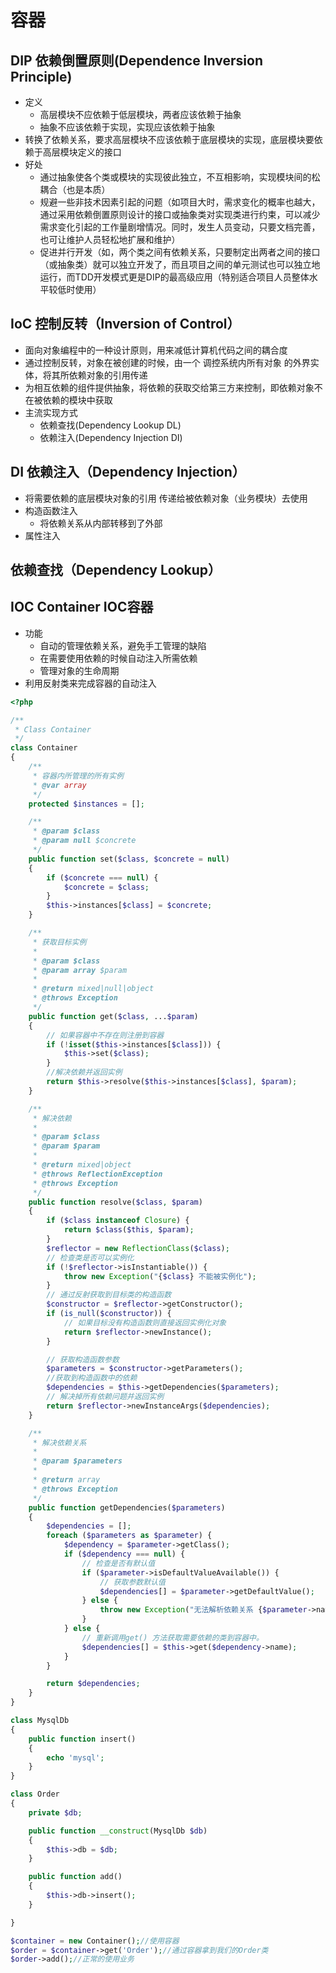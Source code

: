 # 容器

## DIP 依赖倒置原则(Dependence Inversion Principle)

* 定义
	- 高层模块不应依赖于低层模块，两者应该依赖于抽象
	- 抽象不应该依赖于实现，实现应该依赖于抽象
* 转换了依赖关系，要求高层模块不应该依赖于底层模块的实现，底层模块要依赖于高层模块定义的接口
* 好处
	- 通过抽象使各个类或模块的实现彼此独立，不互相影响，实现模块间的松耦合（也是本质）
	- 规避一些非技术因素引起的问题（如项目大时，需求变化的概率也越大，通过采用依赖倒置原则设计的接口或抽象类对实现类进行约束，可以减少需求变化引起的工作量剧增情况。同时，发生人员变动，只要文档完善，也可让维护人员轻松地扩展和维护）
	- 促进并行开发（如，两个类之间有依赖关系，只要制定出两者之间的接口（或抽象类）就可以独立开发了，而且项目之间的单元测试也可以独立地运行，而TDD开发模式更是DIP的最高级应用（特别适合项目人员整体水平较低时使用）

## IoC 控制反转（Inversion of Control）

* 面向对象编程中的一种设计原则，用来减低计算机代码之间的耦合度
* 通过控制反转，对象在被创建的时候，由一个 调控系统内所有对象 的外界实体，将其所依赖对象的引用传递
* 为相互依赖的组件提供抽象，将依赖的获取交给第三方来控制，即依赖对象不在被依赖的模块中获取
* 主流实现方式
	- 依赖查找(Dependency Lookup DL)
	- 依赖注入(Dependency Injection DI)

## DI 依赖注入（Dependency Injection）

* 将需要依赖的底层模块对象的引用 传递给被依赖对象（业务模块）去使用
* 构造函数注入
	- 将依赖关系从内部转移到了外部
* 属性注入

## 依赖查找（Dependency Lookup）


## IOC Container IOC容器

* 功能
	- 自动的管理依赖关系，避免手工管理的缺陷
	- 在需要使用依赖的时候自动注入所需依赖
	- 管理对象的生命周期
* 利用反射类来完成容器的自动注入

```php
<?php

/**
 * Class Container
 */
class Container
{
    /**
     * 容器内所管理的所有实例
     * @var array
     */
    protected $instances = [];

    /**
     * @param $class
     * @param null $concrete
     */
    public function set($class, $concrete = null)
    {
        if ($concrete === null) {
            $concrete = $class;
        }
        $this->instances[$class] = $concrete;
    }

    /**
     * 获取目标实例
     *
     * @param $class
     * @param array $param
     *
     * @return mixed|null|object
     * @throws Exception
     */
    public function get($class, ...$param)
    {
        // 如果容器中不存在则注册到容器
        if (!isset($this->instances[$class])) {
            $this->set($class);
        }
        //解决依赖并返回实例
        return $this->resolve($this->instances[$class], $param);
    }

    /**
     * 解决依赖
     *
     * @param $class
     * @param $param
     *
     * @return mixed|object
     * @throws ReflectionException
     * @throws Exception
     */
    public function resolve($class, $param)
    {
        if ($class instanceof Closure) {
            return $class($this, $param);
        }
        $reflector = new ReflectionClass($class);
        // 检查类是否可以实例化
        if (!$reflector->isInstantiable()) {
            throw new Exception("{$class} 不能被实例化");
        }
        // 通过反射获取到目标类的构造函数
        $constructor = $reflector->getConstructor();
        if (is_null($constructor)) {
            // 如果目标没有构造函数则直接返回实例化对象
            return $reflector->newInstance();
        }

        // 获取构造函数参数
        $parameters = $constructor->getParameters();
        //获取到构造函数中的依赖
        $dependencies = $this->getDependencies($parameters);
        // 解决掉所有依赖问题并返回实例
        return $reflector->newInstanceArgs($dependencies);
    }

    /**
     * 解决依赖关系
     *
     * @param $parameters
     *
     * @return array
     * @throws Exception
     */
    public function getDependencies($parameters)
    {
        $dependencies = [];
        foreach ($parameters as $parameter) {
            $dependency = $parameter->getClass();
            if ($dependency === null) {
                // 检查是否有默认值
                if ($parameter->isDefaultValueAvailable()) {
                    // 获取参数默认值
                    $dependencies[] = $parameter->getDefaultValue();
                } else {
                    throw new Exception("无法解析依赖关系 {$parameter->name}");
                }
            } else {
                // 重新调用get() 方法获取需要依赖的类到容器中。
                $dependencies[] = $this->get($dependency->name);
            }
        }

        return $dependencies;
    }
}

class MysqlDb
{
    public function insert()
    {
        echo 'mysql';
    }
}

class Order
{
    private $db;

    public function __construct(MysqlDb $db)
    {
        $this->db = $db;
    }

    public function add()
    {
        $this->db->insert();
    }

}

$container = new Container();//使用容器
$order = $container->get('Order');//通过容器拿到我们的Order类
$order->add();//正常的使用业务
```
